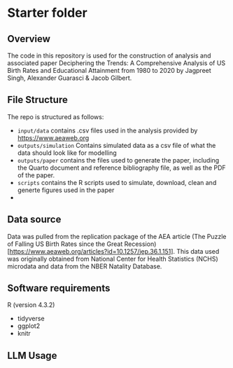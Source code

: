 # Starter folder

## Overview

The code in this repository is used for the construction of analysis and associated paper Deciphering the Trends: A Comprehensive Analysis of US Birth Rates and Educational Attainment from 1980 to 2020 by Jagpreet Singh, Alexander Guarasci & Jacob Gilbert.


## File Structure

The repo is structured as follows:

-   `input/data` contains .csv files used in the analysis provided by https://www.aeaweb.org
-   `outputs/simulation` Contains simulated data as a csv file of what the data should look like for modelling
-   `outputs/paper` contains the files used to generate the paper, including the Quarto document and reference bibliography file, as well as the PDF of the paper.
-   `scripts` contains the R scripts used to simulate, download, clean and generte figures used in the paper
-   

## Data source
Data was pulled from the replication package of the AEA article (The Puzzle of Falling US Birth Rates since the Great Recession)[https://www.aeaweb.org/articles?id=10.1257/jep.36.1.151]. 
This data used was originally obtained from National Center
for Health Statistics (NCHS) microdata and data from the NBER Natality Database.

## Software requirements
R (version 4.3.2)
- tidyverse
- ggplot2
- knitr

## LLM Usage
